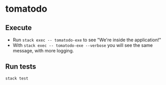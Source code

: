# tomatodo

## Execute

* Run `stack exec -- tomatodo-exe` to see "We're inside the application!"
* With `stack exec -- tomatodo-exe --verbose` you will see the same message, with more logging.

## Run tests

`stack test`

